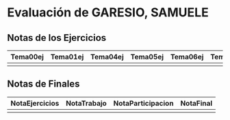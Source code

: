 # Evaluación de GARESIO, SAMUELE

## Notas de los Ejercicios

| Tema00ej   | Tema01ej   | Tema04ej   | Tema05ej   | Tema06ej   | Tema08ej   |
|:-----------|:-----------|:-----------|:-----------|:-----------|:-----------|
|            |            |            |            |            |            |



## Notas de Finales

| NotaEjercicios   | NotaTrabajo   | NotaParticipacion   | NotaFinal   |
|:-----------------|:--------------|:--------------------|:------------|
|                  |               |                     |             |



